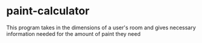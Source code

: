 # paint-calculator
This program takes in the dimensions of a user's room and gives necessary information needed for the amount of paint they need
